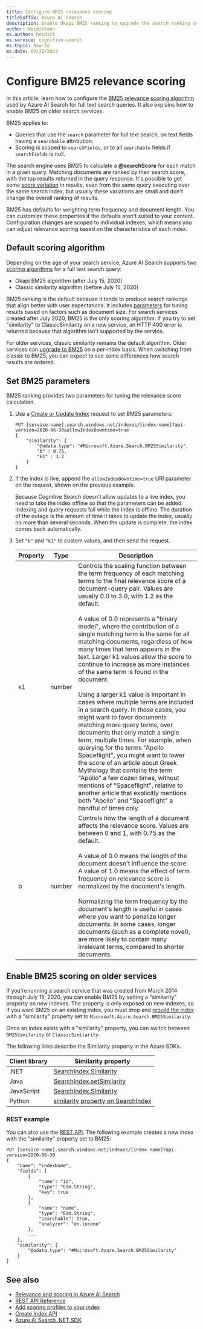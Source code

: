 ```yaml
---
title: Configure BM25 relevance scoring
titleSuffix: Azure AI Search
description: Enable Okapi BM25 ranking to upgrade the search ranking and relevance behavior on older Azure Search services.
author: HeidiSteen
ms.author: heidist
ms.service: cognitive-search
ms.topic: how-to
ms.date: 09/25/2023
---
```


# Configure BM25 relevance scoring

In this article, learn how to configure the [BM25 relevance scoring algorithm](https://en.wikipedia.org/wiki/Okapi_BM25) used by Azure AI Search for full text search queries. It also explains how to enable BM25 on older search services.

BM25 applies to:

+ Queries that use the `search` parameter for full text search, on text fields having a `searchable` attribution.
+ Scoring is scoped to `searchFields`, or to all `searchable` fields if `searchFields` is null.

The search engine uses BM25 to calculate a **@searchScore** for each match in a given query. Matching documents are ranked by their search score, with the top results returned in the query response. It's possible to get some [score variation](index-similarity-and-scoring.md#score-variation) in results, even from the same query executing over the same search index, but usually these variations are small and don't change the overall ranking of results.

BM25 has defaults for weighting term frequency and document length. You can customize these properties if the defaults aren't suited to your content. Configuration changes are scoped to individual indexes, which means you can adjust relevance scoring based on the characteristics of each index.

## Default scoring algorithm

Depending on the age of your search service, Azure AI Search supports two [scoring algorithms](index-similarity-and-scoring.md) for a full text search query:

+ Okapi BM25 algorithm (after July 15, 2020)
+ Classic similarity algorithm (before July 15, 2020)

BM25 ranking is the default because it tends to produce search rankings that align better with user expectations. It includes [parameters](#set-bm25-parameters) for tuning results based on factors such as document size. For search services created after July 2020, BM25 is the only scoring algorithm. If you try to set "similarity" to ClassicSimilarity on a new service, an HTTP 400 error is returned because that algorithm isn't supported by the service.

For older services, classic similarity remains the default algorithm. Older services can [upgrade to BM25](#enable-bm25-scoring-on-older-services) on a per-index basis. When switching from classic to BM25, you can expect to see some differences how search results are ordered.

## Set BM25 parameters

BM25 ranking provides two parameters for tuning the relevance score calculation. 

1. Use a [Create or Update Index](/rest/api/searchservice/create-index) request to set BM25 parameters:

    ```http
    PUT [service-name].search.windows.net/indexes/[index-name]?api-version=2020-06-30&allowIndexDowntime=true
    {
        "similarity": {
            "@odata.type": "#Microsoft.Azure.Search.BM25Similarity",
            "b" : 0.75,
            "k1" : 1.2
        }
    }
    ```

1. If the index is live, append the `allowIndexDowntime=true` URI parameter on the request, shown on the previous example.

   Because Cognitive Search doesn't allow updates to a live index, you need to take the index offline so that the parameters can be added. Indexing and query requests fail while the index is offline. The duration of the outage is the amount of time it takes to update the index, usually no more than several seconds. When the update is complete, the index comes back automatically.

1. Set `"b"` and `"k1"` to custom values, and then send the request.

    | Property | Type | Description |
    |----------|------|-------------|
    | k1 | number | Controls the scaling function between the term frequency of each matching terms to the final relevance score of a document-query pair. Values are usually 0.0 to 3.0, with 1.2 as the default. </br></br>A value of 0.0 represents a "binary model", where the contribution of a single matching term is the same for all matching documents, regardless of how many times that term appears in the text. Larger k1 values allow the score to continue to increase as more instances of the same term is found in the document. </br></br>Using a larger k1 value is important in cases where multiple terms are included in a search query. In those cases, you might want to favor documents matching more query terms, over documents that only match a single term, multiple times. For example, when querying for the terms "Apollo Spaceflight", you might want to lower the score of an article about Greek Mythology that contains the term "Apollo" a few dozen times, without mentions of "Spaceflight", relative to another article that explicitly mentions both "Apollo" and "Spaceflight" a handful of times only. |
    | b | number | Controls how the length of a document affects the relevance score. Values are between 0 and 1, with 0.75 as the default. </br></br>A value of 0.0 means the length of the document doesn't influence the score. A value of 1.0 means the effect of term frequency on relevance score is normalized by the document's length. </br></br>Normalizing the term frequency by the document's length is useful in cases where you want to penalize longer documents. In some cases, longer documents (such as a complete novel), are more likely to contain many irrelevant terms, compared to shorter documents. |

## Enable BM25 scoring on older services

If you're running a search service that was created from March 2014 through July 15, 2020, you can enable BM25 by setting a "similarity" property on new indexes. The property is only exposed on new indexes, so if you want BM25 on an existing index, you must drop and [rebuild the index](search-howto-reindex.md) with a "similarity" property set to `Microsoft.Azure.Search.BM25Similarity`.

Once an index exists with a "similarity" property, you can switch between `BM25Similarity` or `ClassicSimilarity`. 

The following links describe the Similarity property in the Azure SDKs. 

| Client library | Similarity property |
|----------------|---------------------|
| .NET  | [SearchIndex.Similarity](/dotnet/api/azure.search.documents.indexes.models.searchindex.similarity) |
| Java | [SearchIndex.setSimilarity](/java/api/com.azure.search.documents.indexes.models.searchindex.setsimilarity) |
| JavaScript | [SearchIndex.Similarity](/javascript/api/@azure/search-documents/searchindex#similarity) |
| Python | [similarity property on SearchIndex](/python/api/azure-search-documents/azure.search.documents.indexes.models.searchindex) |

### REST example

You can also use the [REST API](/rest/api/searchservice/create-index). The following example creates a new index with the "similarity" property set to BM25:

```http
PUT [service-name].search.windows.net/indexes/[index name]?api-version=2020-06-30
{
    "name": "indexName",
    "fields": [
        {
            "name": "id",
            "type": "Edm.String",
            "key": true
        },
        {
            "name": "name",
            "type": "Edm.String",
            "searchable": true,
            "analyzer": "en.lucene"
        },
        ...
    ],
    "similarity": {
        "@odata.type": "#Microsoft.Azure.Search.BM25Similarity"
    }
}
```

## See also  

+ [Relevance and scoring in Azure AI Search](index-similarity-and-scoring.md)
+ [REST API Reference](/rest/api/searchservice/)
+ [Add scoring profiles to your index](index-add-scoring-profiles.md)
+ [Create Index API](/rest/api/searchservice/create-index)
+ [Azure AI Search .NET SDK](/dotnet/api/overview/azure/search)
